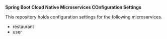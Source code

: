 **Spring Boot Cloud Native Microservices COnfiguration Settings**

This repository holds configuration settings for the following microservices.

- restaurant
- user